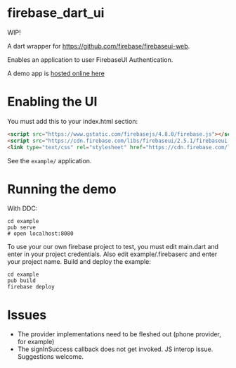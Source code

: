 # firebase_dart_ui

WIP!

A dart wrapper for https://github.com/firebase/firebaseui-web.

Enables an application to user FirebaseUI Authentication. 

A demo app is [hosted online here](https://dart-ui-demo.firebaseapp.com/)


# Enabling the UI

You must add this to your index.html <head> section:

```html
<script src="https://www.gstatic.com/firebasejs/4.8.0/firebase.js"></script>
<script src="https://cdn.firebase.com/libs/firebaseui/2.5.1/firebaseui.js"></script>
<link type="text/css" rel="stylesheet" href="https://cdn.firebase.com/libs/firebaseui/2.5.1/firebaseui.css" />
```

See the `example/` application.

# Running the demo

With DDC:

```
cd example
pub serve
# open localhost:8080
```

To use your our own firebase project to test, you must edit main.dart and
enter in your project credentials. Also edit example/.firebaserc and enter your project name. 
Build and deploy the example:
 
```
cd example
pub build
firebase deploy
 ```
 

# Issues

* The provider implementations need to be fleshed out (phone provider, for example)
* The signInSuccess callback does not get invoked. JS interop issue. Suggestions
welcome.


